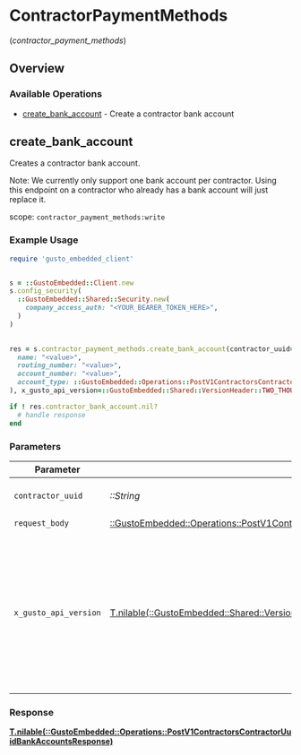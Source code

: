 # ContractorPaymentMethods
(*contractor_payment_methods*)

## Overview

### Available Operations

* [create_bank_account](#create_bank_account) - Create a contractor bank account

## create_bank_account

Creates a contractor bank account.

Note: We currently only support one bank account per contractor. Using this endpoint on a contractor who already has a bank account will just replace it.

scope: `contractor_payment_methods:write`

### Example Usage

```ruby
require 'gusto_embedded_client'


s = ::GustoEmbedded::Client.new
s.config_security(
  ::GustoEmbedded::Shared::Security.new(
    company_access_auth: "<YOUR_BEARER_TOKEN_HERE>",
  )
)

    
res = s.contractor_payment_methods.create_bank_account(contractor_uuid="<id>", request_body=::GustoEmbedded::Operations::PostV1ContractorsContractorUuidBankAccountsRequestBody.new(
  name: "<value>",
  routing_number: "<value>",
  account_number: "<value>",
  account_type: ::GustoEmbedded::Operations::PostV1ContractorsContractorUuidBankAccountsAccountType::CHECKING,
), x_gusto_api_version=::GustoEmbedded::Shared::VersionHeader::TWO_THOUSAND_AND_TWENTY_FOUR_04_01)

if ! res.contractor_bank_account.nil?
  # handle response
end

```

### Parameters

| Parameter                                                                                                                                                                                                                    | Type                                                                                                                                                                                                                         | Required                                                                                                                                                                                                                     | Description                                                                                                                                                                                                                  |
| ---------------------------------------------------------------------------------------------------------------------------------------------------------------------------------------------------------------------------- | ---------------------------------------------------------------------------------------------------------------------------------------------------------------------------------------------------------------------------- | ---------------------------------------------------------------------------------------------------------------------------------------------------------------------------------------------------------------------------- | ---------------------------------------------------------------------------------------------------------------------------------------------------------------------------------------------------------------------------- |
| `contractor_uuid`                                                                                                                                                                                                            | *::String*                                                                                                                                                                                                                   | :heavy_check_mark:                                                                                                                                                                                                           | The UUID of the contractor                                                                                                                                                                                                   |
| `request_body`                                                                                                                                                                                                               | [::GustoEmbedded::Operations::PostV1ContractorsContractorUuidBankAccountsRequestBody](../../models/operations/postv1contractorscontractoruuidbankaccountsrequestbody.md)                                                     | :heavy_check_mark:                                                                                                                                                                                                           | N/A                                                                                                                                                                                                                          |
| `x_gusto_api_version`                                                                                                                                                                                                        | [T.nilable(::GustoEmbedded::Shared::VersionHeader)](../../models/shared/versionheader.md)                                                                                                                                    | :heavy_minus_sign:                                                                                                                                                                                                           | Determines the date-based API version associated with your API call. If none is provided, your application's [minimum API version](https://docs.gusto.com/embedded-payroll/docs/api-versioning#minimum-api-version) is used. |

### Response

**[T.nilable(::GustoEmbedded::Operations::PostV1ContractorsContractorUuidBankAccountsResponse)](../../models/operations/postv1contractorscontractoruuidbankaccountsresponse.md)**

